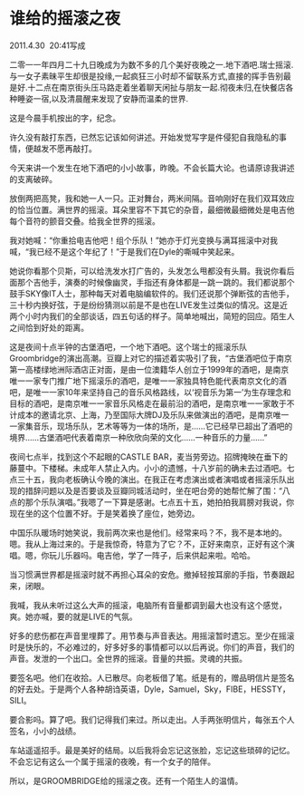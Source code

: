 # 谁给的摇滚之夜


2011.4.30  20:41写成

二零一一年四月二十九日晚成为为数不多的几个美好夜晚之一.地下酒吧.瑞士摇滚.与一女子素昧平生却很是投缘,一起疯狂三小时却不留联系方式,直接的挥手告别最是好.十二点在南京街头压马路走着坐着聊天闲扯与朋友一起.彻夜未归,在快餐店各种睡姿一宿,以及清晨醒来发现了安静而温柔的世界.

这是今晨手机按出的字，纪念。

许久没有敲打东西，已然忘记该如何讲述。开始发觉写字是件侵犯自我隐私的事情，便越发不愿再敲打。

今天来讲一个发生在地下酒吧的小小故事，昨晚。不会长篇大论。也请原谅我讲述的支离破碎。

放倒两把高凳，我和她一人一只。正对舞台，两米间隔。音响刚好在我们双耳效应的恰当位置。满世界的摇滚。耳朵里容不下其它的杂音，最细微最细微处是电吉他每个音符的颤音交叠。给我全世界的摇滚。

我对她喊：“你重拾电吉他吧！组个乐队！”她亦于灯光变换与满耳摇滚中对我喊，“我已经不是这个年纪了！”于是我们在Dyle的嘶喊中笑起来。

她说你看那个贝斯，可以给洗发水打广告的，头发怎么甩都没有头屑。我说你看后面那个吉他手，演奏的时候像幽灵，手指还有身体都是一跳一跳的。我们都说那个鼓手SKY像IT人士，那种每天对着电脑编软件的。我们还说那个弹断弦的吉他手，三十秒内换好弦，于是纷纷猜测以前是不是也在LIVE发生过类似的情况。这是近两个小时内我们的全部谈话，四五句话的样子。简单地喊出，简短的回应。陌生人之间恰到好处的距离。

这是夜间十点半钟的古堡酒吧，一个地下酒吧。这个瑞士的摇滚乐队Groombridge的演出高潮。豆瓣上对它的描述着实吸引了我，“古堡酒吧位于南京第一高楼绿地洲际酒店正对面，是由一位澳籍华人创立于1999年的酒吧，是南京唯一一家专门推广地下摇滚乐的酒吧，是唯一一家独具特色能代表南京文化的酒吧，是唯一一家10年来坚持自己的音乐风格路线，以‘视音乐为第一’为生存理念和目标的酒吧，是南京唯一一家音乐风格走在最前沿的酒吧，是南京唯一一家敢于不计成本的邀请北京、上海，乃至国际大牌DJ及乐队来做演出的酒吧，是南京唯一一家集音乐，现场乐队，艺术等等为一体的场所，是……它已经早已超出了酒吧的境界……古堡酒吧代表着南京一种欣欣向荣的文化……一种音乐的力量……”

夜间七点半，找到这个不起眼的CASTLE BAR，麦当劳旁边。招牌掩映在垂下的藤蔓中。下楼梯。未成年人禁止入内。小小的遗憾，十八岁前的确未去过酒吧。七点三十五，我向老板确认今晚的演出。在我正在考虑演出或者演唱或者摇滚乐队出现的措辞问题以及是否要谈及豆瓣同城活动时，坐在吧台旁的她帮忙解了围：“八点的那个乐队演唱。”我嗯了一下算是感谢。七点五十五，她拍拍我肩膀对我说，你现在坐的这个位置不好。于是笑着换了座位，她旁边。

中国乐队暖场时她笑说，我前两次来也是他们。经常来吗？不，我不是本地的。嗯。我从上海过来的。于是我惊奇，特意为了它？不，正好来南京，正好有这个演唱。嗯，你玩儿乐器吗。电吉他，学了一阵子，后来供起来啦。哈哈。

当习惯满世界都是摇滚时就不再担心耳朵的安危。撤掉轻按耳廓的手指，节奏跟起来，闭眼。

我喊，我从未听过这么大声的摇滚，电脑所有音量都调到最大也没有这个感觉，爽。她亦喊，要的就是LIVE的气氛。

好多的悲伤都在声音里埋葬了。用节奏与声音表达。用摇滚暂时遗忘。至少在摇滚时是快乐的，不必难过的，好多好多的事情都可以以后再说。你们的声音，我们的声音。发泄的一个出口。全世界的摇滚。音量的共振。灵魂的共振。

要签名吧。他们在收拾。人已散尽。向老板借了笔。纸是有的，赠品明信片是签名的好去处。于是两个人各种胡诌英语，Dyle，Samuel，Sky，FIBE，HESSTY，SILI。

要合影吗。算了吧。我们记得我们来过。所以走出。人手两张明信片，每张五个人签名，小小的战绩。

车站遥遥招手。最是美好的结局。以后我将会忘记这张脸，忘记这些琐碎的记忆。不会忘记有这么一个属于摇滚的夜晚，有一个女子的陪伴。

所以，是GROOMBRIDGE给的摇滚之夜。还有一个陌生人的温情。

